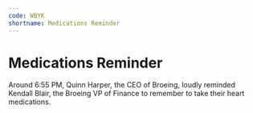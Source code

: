 ```yaml
---
code: WBYK
shortname: Medications Reminder
---
```


# Medications Reminder

Around 6:55 PM, Quinn Harper, the CEO of Broeing, loudly reminded Kendall Blair, the Broeing VP of Finance to remember to take their heart medications.
